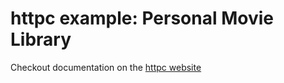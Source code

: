 # httpc example: Personal Movie Library
Checkout documentation on the [httpc website](https://httpc.dev)
